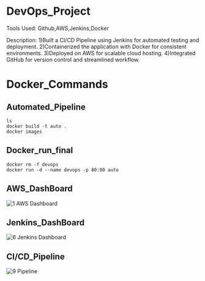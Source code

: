 # DevOps_Project
Tools Used: Github,AWS,Jenkins,Docker

Description: 
 1)Built a CI/CD Pipeline using Jenkins for automated testing and deployment.
 2)Containerized the application with Docker for consistent environments.
 3)Deployed on AWS for scalable cloud hosting.
 4)Integrated GitHub for version control and streamlined workflow.

# Docker_Commands
## Automated_Pipeline
```
ls
docker build -t auto .
docker images
```
## Docker_run_final
```
docker rm -f devops
docker run -d --name devops -p 80:80 auto
```

## AWS_DashBoard
![1  AWS Dashboard](https://github.com/user-attachments/assets/7c0da102-ccbb-450e-8750-257c1e412550)

## Jenkins_DashBoard
![6  Jenkins Dashboard](https://github.com/user-attachments/assets/0d5cc8f4-9de9-4951-9a86-8f09b9a97372)

## CI/CD_Pipeline
![9  Pipeline](https://github.com/user-attachments/assets/aca85f30-4429-4ddc-8d9d-b0139c0717a3)
